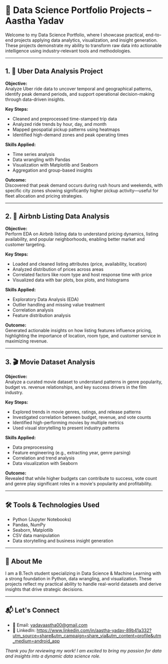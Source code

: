 # 🧠 Data Science Portfolio Projects – Aastha Yadav

Welcome to my Data Science Portfolio, where I showcase practical, end-to-end projects applying data analytics, visualization, and insight generation. These projects demonstrate my ability to transform raw data into actionable intelligence using industry-relevant tools and methodologies.

---

## 1. 🚕 Uber Data Analysis Project

**Objective:**  
Analyze Uber ride data to uncover temporal and geographical patterns, identify peak demand periods, and support operational decision-making through data-driven insights.

**Key Steps:**
- Cleaned and preprocessed time-stamped trip data
- Analyzed ride trends by hour, day, and month
- Mapped geospatial pickup patterns using heatmaps
- Identified high-demand zones and peak operating times

**Skills Applied:**
- Time series analysis  
- Data wrangling with Pandas  
- Visualization with Matplotlib and Seaborn  
- Aggregation and group-based insights  

**Outcome:**  
Discovered that peak demand occurs during rush hours and weekends, with specific city zones showing significantly higher pickup activity—useful for fleet allocation and pricing strategies.

---

## 2. 🏨 Airbnb Listing Data Analysis

**Objective:**  
Perform EDA on Airbnb listing data to understand pricing dynamics, listing availability, and popular neighborhoods, enabling better market and customer targeting.

**Key Steps:**
- Loaded and cleaned listing attributes (price, availability, location)
- Analyzed distribution of prices across areas
- Correlated factors like room type and host response time with price
- Visualized data with bar plots, box plots, and histograms

**Skills Applied:**
- Exploratory Data Analysis (EDA)  
- Outlier handling and missing value treatment  
- Correlation analysis  
- Feature distribution analysis  

**Outcome:**  
Generated actionable insights on how listing features influence pricing, highlighting the importance of location, room type, and customer service in maximizing revenue.

---

## 3. 🎬 Movie Dataset Analysis

**Objective:**  
Analyze a curated movie dataset to understand patterns in genre popularity, budget vs. revenue relationships, and key success drivers in the film industry.

**Key Steps:**
- Explored trends in movie genres, ratings, and release patterns
- Investigated correlation between budget, revenue, and vote counts
- Identified high-performing movies by multiple metrics
- Used visual storytelling to present industry patterns

**Skills Applied:**
- Data preprocessing  
- Feature engineering (e.g., extracting year, genre parsing)  
- Correlation and trend analysis  
- Data visualization with Seaborn  

**Outcome:**  
Revealed that while higher budgets can contribute to success, vote count and genre play significant roles in a movie's popularity and profitability.

---

## 🛠️ Tools & Technologies Used

- Python (Jupyter Notebooks)  
- Pandas, NumPy  
- Seaborn, Matplotlib  
- CSV data manipulation  
- Data storytelling and business insight generation  

---

## 💼 About Me

I am a B.Tech student specializing in Data Science & Machine Learning with a strong foundation in Python, data wrangling, and visualization. These projects reflect my practical ability to handle real-world datasets and derive insights that drive strategic decisions.

---
## 📬 Let's Connect

- 📧 Email: yadavaastha00@gmail.com
- 💼 LinkedIn: https://www.linkedin.com/in/aastha-yadav-89b41a332?utm_source=share&utm_campaign=share_via&utm_content=profile&utm_medium=android_app
  


*Thank you for reviewing my work! I am excited to bring my passion for data and insights into a dynamic data science role.*


